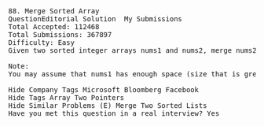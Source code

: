 <pre>
88. Merge Sorted Array  
QuestionEditorial Solution  My Submissions
Total Accepted: 112468
Total Submissions: 367897
Difficulty: Easy
Given two sorted integer arrays nums1 and nums2, merge nums2 into nums1 as one sorted array.

Note:
You may assume that nums1 has enough space (size that is greater or equal to m + n) to hold additional elements from nums2. The number of elements initialized in nums1 and nums2 are m and n respectively.

Hide Company Tags Microsoft Bloomberg Facebook
Hide Tags Array Two Pointers
Hide Similar Problems (E) Merge Two Sorted Lists
Have you met this question in a real interview? Yes  
</pre>
